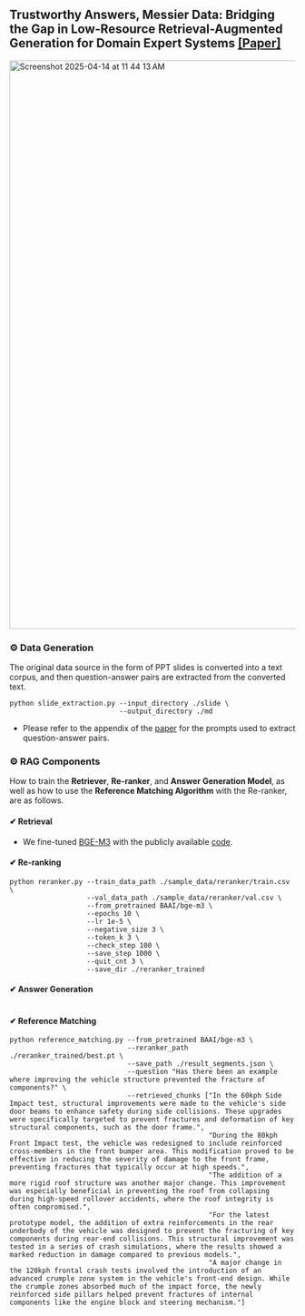 ## Trustworthy Answers, Messier Data: Bridging the Gap in Low-Resource Retrieval-Augmented Generation for Domain Expert Systems [[Paper]](https://arxiv.org/pdf/2502.19596)

<img width="1000" alt="Screenshot 2025-04-14 at 11 44 13 AM" src="https://github.com/user-attachments/assets/8ace61fd-0946-4cca-b63d-262b2c7b75e8" />

### ⚙️ Data Generation
The original data source in the form of PPT slides is converted into a text corpus, and then question-answer pairs are extracted from the converted text.
```
python slide_extraction.py --input_directory ./slide \
                           --output_directory ./md
```
- Please refer to the appendix of the [paper]((https://arxiv.org/pdf/2502.19596)) for the prompts used to extract question-answer pairs.

### ⚙️ RAG Components
How to train the <b>Retriever</b>, <b>Re-ranker</b>, and <b>Answer Generation Model</b>, as well as how to use the <b>Reference Matching Algorithm</b> with the Re-ranker, are as follows.

#### ✔ Retrieval
- We fine-tuned [BGE-M3](https://huggingface.co/BAAI/bge-m3) with the publicly available [code](https://github.com/FlagOpen/FlagEmbedding).

#### ✔ Re-ranking
```
python reranker.py --train_data_path ./sample_data/reranker/train.csv \
                   --val_data_path ./sample_data/reranker/val.csv \
                   --from_pretrained BAAI/bge-m3 \
                   --epochs 10 \
                   --lr 1e-5 \
                   --negative_size 3 \
                   --token_k 3 \
                   --check_step 100 \
                   --save_step 1000 \
                   --quit_cnt 3 \
                   --save_dir ./reranker_trained
```

#### ✔ Answer Generation
```
```

#### ✔ Reference Matching 
```
python reference_matching.py --from_pretrained BAAI/bge-m3 \
                             --reranker_path ./reranker_trained/best.pt \
                             --save_path ./result_segments.json \
                             --question "Has there been an example where improving the vehicle structure prevented the fracture of components?" \
                             --retrieved_chunks ["In the 60kph Side Impact test, structural improvements were made to the vehicle's side door beams to enhance safety during side collisions. These upgrades were specifically targeted to prevent fractures and deformation of key structural components, such as the door frame.",
                                                 "During the 80kph Front Impact test, the vehicle was redesigned to include reinforced cross-members in the front bumper area. This modification proved to be effective in reducing the severity of damage to the front frame, preventing fractures that typically occur at high speeds.",
                                                 "The addition of a more rigid roof structure was another major change. This improvement was especially beneficial in preventing the roof from collapsing during high-speed rollover accidents, where the roof integrity is often compromised.",
                                                 "For the latest prototype model, the addition of extra reinforcements in the rear underbody of the vehicle was designed to prevent the fracturing of key components during rear-end collisions. This structural improvement was tested in a series of crash simulations, where the results showed a marked reduction in damage compared to previous models.",
                                                 "A major change in the 120kph frontal crash tests involved the introduction of an advanced crumple zone system in the vehicle's front-end design. While the crumple zones absorbed much of the impact force, the newly reinforced side pillars helped prevent fractures of internal components like the engine block and steering mechanism."]
```


    
